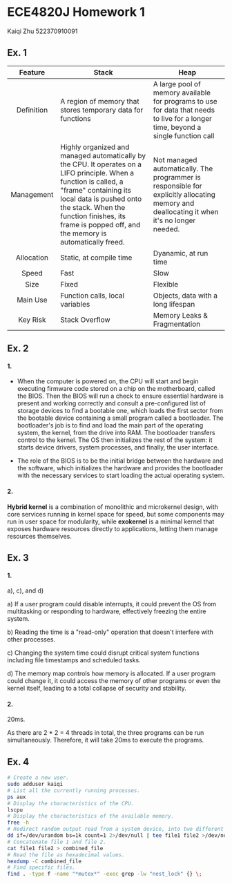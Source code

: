 # ECE4820J Homework 1
Kaiqi Zhu 522370910091

## Ex. 1
| Feature | Stack | Heap |
|:-------:|----------|----------|
| Definition | A region of memory that stores temporary data for functions | A large pool of memory available for programs to use for data that needs to live for a longer time, beyond a single function call |
| Management | Highly organized and managed automatically by the CPU. It operates on a LIFO principle. When a function is called, a "frame" containing its local data is pushed onto the stack. When the function finishes, its frame is popped off, and the memory is automatically freed. | Not managed automatically. The programmer is responsible for explicitly allocating memory and deallocating it when it's no longer needed.
| Allocation |Static, at compile time|Dyanamic, at run time|
| Speed | Fast | Slow |
| Size | Fixed | Flexible |
| Main Use | Function calls, local variables | Objects, data with a long lifespan |
| Key Risk | Stack Overflow | Memory Leaks & Fragmentation |

## Ex. 2
#### 1. 

- When the computer is powered on, the CPU will start and begin executing firmware code stored on a chip on the motherboard, called the BIOS. Then the BIOS will run a check to ensure essential hardware is present and working correctly and consult a pre-configured list of storage devices to find a bootable one, which loads the first sector from the bootable device containing a small program called a bootloader. The bootloader's job is to find and load the main part of the operating system, the kernel, from the drive into RAM. The bootloader transfers control to the kernel. The OS then initializes the rest of the system: it starts device drivers, system processes, and finally, the user interface. 

- The role of the BIOS is to be the initial bridge between the hardware and the software, which initializes the hardware and provides the bootloader with the necessary services to start loading the actual operating system.

#### 2. 

**Hybrid kernel** is a combination of monolithic and microkernel design, with core services running in kernel space for speed, but some components may run in user space for modularity, while **exokernel** is a minimal kernel that exposes hardware resources directly to applications, letting them manage resources themselves.

## Ex. 3
#### 1. 

a), c), and d)

a) If a user program could disable interrupts, it could prevent the OS from multitasking or responding to hardware, effectively freezing the entire system.

b) Reading the time is a "read-only" operation that doesn't interfere with other processes.

c) Changing the system time could disrupt critical system functions including file timestamps and scheduled tasks.

d) The memory map controls how memory is allocated. If a user program could change it, it could access the memory of other programs or even the kernel itself, leading to a total collapse of security and stability.

#### 2.

20ms.

As there are 2 * 2 = 4 threads in total, the three programs can be run simultaneously. Therefore, it will take 20ms to execute the programs.

## Ex. 4

``` bash
# Create a new user.
sudo adduser kaiqi
# List all the currently running processes.
ps aux
# Display the characteristics of the CPU.
lscpu
# Display the characteristics of the available memory.
free -h
# Redirect random output read from a system device, into two different files.
dd if=/dev/urandom bs=1k count=1 2>/dev/null | tee file1 file2 >/dev/null
# Concatenate file 1 and file 2.
cat file1 file2 > combined_file
# Read the file as hexadecimal values.
hexdump -C combined_file
# Find specific files.
find . -type f -name "*mutex*" -exec grep -lw "nest_lock" {} \;
```
